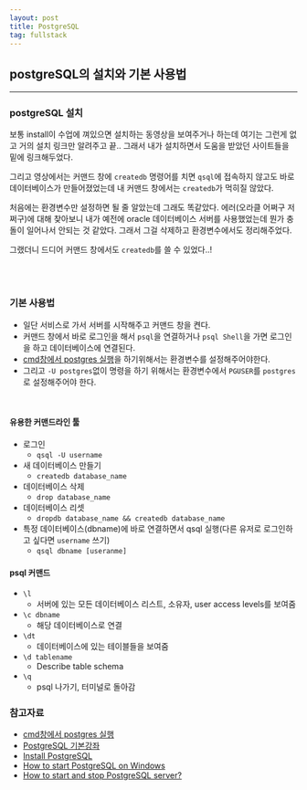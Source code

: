 ```yaml
---
layout: post
title: PostgreSQL
tag: fullstack
---
```

## postgreSQL의 설치와 기본 사용법
---
### postgreSQL 설치

보통 install이 수업에 껴있으면 설치하는 동영상을 보여주거나 하는데 여기는 그런게 없고 거의 설치 링크만 알려주고 끝..
그래서 내가 설치하면서 도움을 받았던 사이트들을 밑에 링크해두었다. 

그리고 영상에서는 커맨드 창에 `createdb` 명령어를 치면 `qsql`에 접속하지 않고도 바로 데이터베이스가 만들어졌었는데 내 커맨드 창에서는 `createdb`가 먹히질 않았다. 

처음에는 환경변수만 설정하면 될 줄 알았는데 그래도 똑같았다. 에러(오라클 어쩌구 저쩌구)에 대해 찾아보니 내가 예전에 oracle 데이터베이스 서버를 사용했었는데 뭔가 충돌이 일어나서 안되는 것 같았다. 그래서 그걸 삭제하고 환경변수에서도 정리해주었다. 


그랬더니 드디어 커맨드 창에서도 `createdb`를 쓸 수 있었다..!

<br><br>

### 기본 사용법

- 일단 서비스로 가서 서버를 시작해주고 커맨드 창을 켠다.
- 커맨드 창에서 바로 로그인을 해서 `psql`을 연결하거나 `psql Shell`을 가면 로그인을 하고 데이터베이스에 연결된다.
- [cmd창에서 postgres 실행](https://blog.naver.com/ilsan_ilsan/221493158294)을 하기위해서는 환경변수를 설정해주어야한다.
- 그리고 `-U postgres`없이 명령을 하기 위해서는 환경변수에서  `PGUSER`를 `postgres`로 설정해주어야 한다.

<br>

#### 유용한 커맨드라인 툴
- 로그인
  - `qsql -U username`
- 새 데이터베이스 만들기
  - `createdb database_name`
- 데이터베이스 삭제
  - `drop database_name`
- 데이터베이스 리셋
  - `dropdb database_name && createdb database_name`
- 특정 데이터베이스(dbname)에 바로 연결하면서 qsql 실행(다른 유저로 로그인하고 싶다면 `username` 쓰기)
  - `qsql dbname [useranme]`
  
#### psql 커맨드
- `\l`
  - 서버에 있는 모든 데이터베이스 리스트, 소유자, user access levels를 보여줌
- `\c dbname`
  - 해당 데이터베이스로 연결
- `\dt`
  - 데이터베이스에 있는 테이블들을 보여줌
- `\d tablename`
  - Describe table schema
- `\q`
  - psql 나가기, 터미널로 돌아감
  


### 참고자료
- [cmd창에서 postgres 실행](https://blog.naver.com/ilsan_ilsan/221493158294)<br>
- [PostgreSQL 기본강좌](http://www.gurubee.net/postgresql/basic)<br>
- [Install PostgreSQL](http://www.postgresqltutorial.com/install-postgresql/)<br>
- [How to start PostgreSQL on Windows](https://stackoverflow.com/questions/36629963/how-to-start-postgresql-on-windows)
- [How to start and stop PostgreSQL server?](https://tableplus.com/blog/2018/10/how-to-start-stop-restart-postgresql-server.html)
